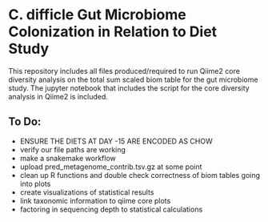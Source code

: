 # C. difficle Gut Microbiome Colonization in Relation to Diet Study 

This repository includes all files produced/required to run Qiime2 core diversity analysis on the total sum scaled biom table for the gut microbiome study. The jupyter notebook that includes the script for the core diversity analysis in Qiime2 is included. 

## To Do: 
  - ENSURE THE DIETS AT DAY -15 ARE ENCODED AS CHOW
  - verify our file paths are working 
  - make a snakemake workflow 
  - upload pred_metagenome_contrib.tsv.gz at some point 
  - clean up R functions and double check correctness of biom tables going into plots
  - create visualizations of statistical results 
  - link taxonomic information to qiime core plots 
  - factoring in sequencing depth to statistical calculations 

